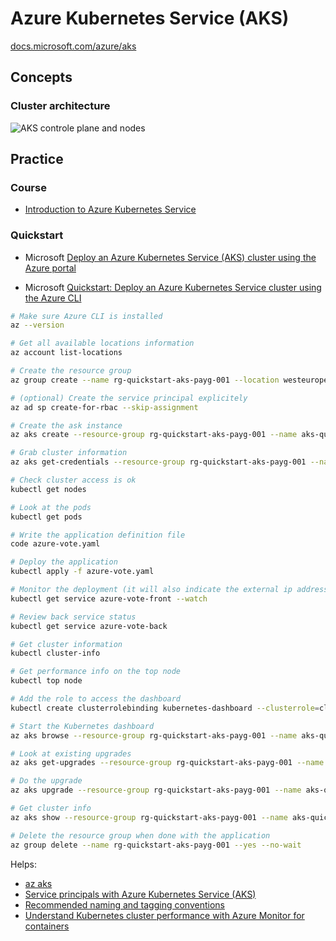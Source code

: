 # Azure Kubernetes Service (AKS)

[docs.microsoft.com/azure/aks](https://docs.microsoft.com/en-us/azure/aks/intro-kubernetes)

## Concepts

### Cluster architecture

![AKS controle plane and nodes](https://docs.microsoft.com/en-us/azure/aks/media/concepts-clusters-workloads/control-plane-and-nodes.png)

## Practice

### Course

- [Introduction to Azure Kubernetes Service](https://docs.microsoft.com/en-us/learn/modules/intro-to-azure-kubernetes-service/index?source=learn)

### Quickstart

- Microsoft [Deploy an Azure Kubernetes Service (AKS) cluster using the Azure portal](https://docs.microsoft.com/en-us/azure/aks/kubernetes-walkthrough-portal)

- Microsoft [Quickstart: Deploy an Azure Kubernetes Service cluster using the Azure CLI](https://docs.microsoft.com/en-us/azure/aks/kubernetes-walkthrough)

```bash
# Make sure Azure CLI is installed
az --version

# Get all available locations information
az account list-locations

# Create the resource group
az group create --name rg-quickstart-aks-payg-001 --location westeurope

# (optional) Create the service principal explicitely
az ad sp create-for-rbac --skip-assignment

# Create the ask instance
az aks create --resource-group rg-quickstart-aks-payg-001 --name aks-quickstart-payg-001 --node-vm-size Standard_B2s --node-count 1 --dns-name-prefix dns-aks-quickstart-payg-001 --enable-addons monitoring --generate-ssh-keys

# Grab cluster information
az aks get-credentials --resource-group rg-quickstart-aks-payg-001 --name aks-quickstart-payg-001

# Check cluster access is ok
kubectl get nodes

# Look at the pods
kubectl get pods

# Write the application definition file
code azure-vote.yaml

# Deploy the application
kubectl apply -f azure-vote.yaml

# Monitor the deployment (it will also indicate the external ip address that you use to access the voting web app from your browser)
kubectl get service azure-vote-front --watch

# Review back service status
kubectl get service azure-vote-back

# Get cluster information
kubectl cluster-info

# Get performance info on the top node
kubectl top node

# Add the role to access the dashboard
kubectl create clusterrolebinding kubernetes-dashboard --clusterrole=cluster-admin --serviceaccount=kube-system:kubernetes-dashboard

# Start the Kubernetes dashboard
az aks browse --resource-group rg-quickstart-aks-payg-001 --name aks-quickstart-payg-001

# Look at existing upgrades
az aks get-upgrades --resource-group rg-quickstart-aks-payg-001 --name aks-quickstart-payg-001

# Do the upgrade
az aks upgrade --resource-group rg-quickstart-aks-payg-001 --name aks-quickstart-payg-001 --kubernetes-version 1.14.6

# Get cluster info
az aks show --resource-group rg-quickstart-aks-payg-001 --name aks-quickstart-payg-001 --output table

# Delete the resource group when done with the application
az group delete --name rg-quickstart-aks-payg-001 --yes --no-wait
```

Helps:

- [az aks](https://docs.microsoft.com/en-us/cli/azure/aks?view=azure-cli-latest)
- [Service principals with Azure Kubernetes Service (AKS)](https://docs.microsoft.com/en-us/azure/aks/kubernetes-service-principal)
- [Recommended naming and tagging conventions](https://docs.microsoft.com/en-us/azure/cloud-adoption-framework/ready/azure-best-practices/naming-and-tagging)
- [Understand Kubernetes cluster performance with Azure Monitor for containers](https://docs.microsoft.com/en-us/azure/azure-monitor/insights/container-insights-analyze)
